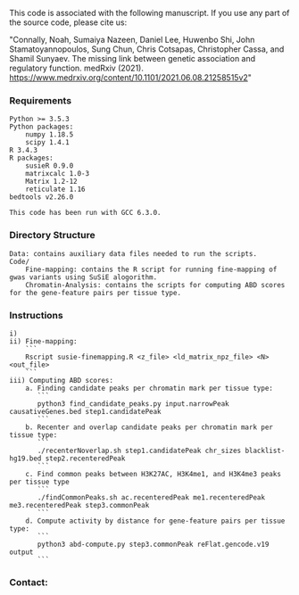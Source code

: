 This code is associated with the following manuscript. If you use any part of the source code, please cite us:

"Connally, Noah, Sumaiya Nazeen, Daniel Lee, Huwenbo Shi, John Stamatoyannopoulos, Sung Chun, Chris Cotsapas, Christopher Cassa, and Shamil Sunyaev. 
The missing link between genetic association and regulatory function. medRxiv (2021). https://www.medrxiv.org/content/10.1101/2021.06.08.21258515v2"

### Requirements
	Python >= 3.5.3
	Python packages:
		numpy 1.18.5
		scipy 1.4.1
	R 3.4.3
	R packages: 
		susieR 0.9.0
		matrixcalc 1.0-3
		Matrix 1.2-12
		reticulate 1.16 
	bedtools v2.26.0

	This code has been run with GCC 6.3.0.

### Directory Structure
	Data: contains auxiliary data files needed to run the scripts.
	Code/
		Fine-mapping: contains the R script for running fine-mapping of gwas variants using SuSiE alogorithm.
		Chromatin-Analysis: contains the scripts for computing ABD scores for the gene-feature pairs per tissue type.

### Instructions	
	i)
	ii) Fine-mapping:
		```
		Rscript susie-finemapping.R <z_file> <ld_matrix_npz_file> <N> <out_file>
		```
	iii) Computing ABD scores:
		a. Finding candidate peaks per chromatin mark per tissue type:
		   ```
		   python3 find_candidate_peaks.py input.narrowPeak causativeGenes.bed step1.candidatePeak
		   ```
		b. Recenter and overlap candidate peaks per chromatin mark per tissue type:
		   ```
		   ./recenterNoverlap.sh step1.candidatePeak chr_sizes blacklist-hg19.bed step2.recenteredPeak
		   ```
		c. Find common peaks between H3K27AC, H3K4me1, and H3K4me3 peaks per tissue type
		   ```
		   ./findCommonPeaks.sh ac.recenteredPeak me1.recenteredPeak me3.recenteredPeak step3.commonPeak
		   ```
		d. Compute activity by distance for gene-feature pairs per tissue type:
		   ```
		   python3 abd-compute.py step3.commonPeak reFlat.gencode.v19 output
		   ```


### Contact: 
